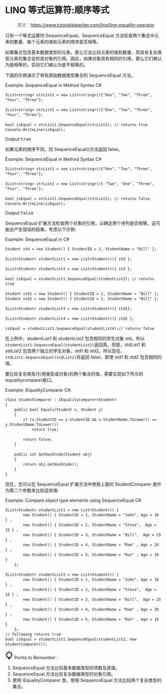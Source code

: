 # LINQ 等式运算符:顺序等式

> 原文：<https://www.tutorialsteacher.com/linq/linq-equality-operator>

只有一个等式运算符:SequenceEqual。SequenceEqual 方法检查两个集合中元素的数量、每个元素的值和元素的顺序是否相等。

如果集合包含基本数据类型的元素，那么它会比较元素的值和数量，而具有复杂类型元素的集合会检查对象的引用。因此，如果对象具有相同的引用，那么它们被认为是相等的，否则它们被认为是不相等的。

下面的示例演示了带有原始数据类型集合的 SequenceEqual 方法。

Example: SequenceEqual in Method Syntax C#

```
IList<string> strList1 = new List<string>(){"One", "Two", "Three", "Four", "Three"};

IList<string> strList2 = new List<string>(){"One", "Two", "Three", "Four", "Three"};

bool isEqual = strList1.SequenceEqual(strList2); // returns true
Console.WriteLine(isEqual);
```

Output:<samp>true</samp>

如果元素的顺序不同，则 SequenceEqual()方法返回 false。

Example: SequenceEqual in Method Syntax C#

```
IList<string> strList1 = new List<string>(){"One", "Two", "Three", "Four", "Three"};

IList<string> strList2 = new List<string>(){ "Two", "One", "Three", "Four", "Three"};

bool isEqual = strList1.SequenceEqual(strList2); // returns false
Console.WriteLine(isEqual);
```

Output:<samp>false</samp>

SequenceEqual 扩展方法检查两个对象的引用，以确定两个序列是否相等。这可能会产生错误的结果。考虑以下示例:

Example: SequenceEqual in C#

```
Student std = new Student() { StudentID = 1, StudentName = "Bill" };

IList<Student> studentList1 = new List<Student>(){ std };

IList<Student> studentList2 = new List<Student>(){ std };

bool isEqual = studentList1.SequenceEqual(studentList2); // returns true

Student std1 = new Student() { StudentID = 1, StudentName = "Bill" };
Student std2 = new Student() { StudentID = 1, StudentName = "Bill" };

IList<Student> studentList3 = new List<Student>(){ std1};

IList<Student> studentList4 = new List<Student>(){ std2 };

isEqual = studentList3.SequenceEqual(studentList4);// returns false
```

在上例中，studentList1 和 studentList2 包含相同的学生对象 std。所以`studentList1.SequenceEqual(studentList2)`返回真。但是，stdList1 和 stdList2 包含两个独立的学生对象，std1 和 std2。所以现在，`stdList1.SequenceEqual(stdList2)`将返回 false，即使 std1 和 std2 包含相同的值。

要比较复杂类型(引用类型或对象)的两个集合的值，需要实现如下所示的 iequalitycomparer<t>接口。</t>

Example: IEqualityComparer C#:

```
class StudentComparer : IEqualityComparer<Student>
{
    public bool Equals(Student x, Student y)
    {
        if (x.StudentID == y.StudentID && x.StudentName.ToLower() == y.StudentName.ToLower())
            return true;

        return false;
    }

    public int GetHashCode(Student obj)
    {
        return obj.GetHashCode();
    }
}
```

现在，您可以在 SequenceEqual 扩展方法中使用上面的 StudentComparer 类作为第二个参数来比较这些值:

Example: Compare object type elements using SequenceEqual C#

```
IList<Student> studentList1 = new List<Student>() { 
        new Student() { StudentID = 1, StudentName = "John", Age = 18 } ,
        new Student() { StudentID = 2, StudentName = "Steve",  Age = 15 } ,
        new Student() { StudentID = 3, StudentName = "Bill",  Age = 25 } ,
        new Student() { StudentID = 4, StudentName = "Ram" , Age = 20 } ,
        new Student() { StudentID = 5, StudentName = "Ron" , Age = 19 } 
    };

IList<Student> studentList2 = new List<Student>() { 
        new Student() { StudentID = 1, StudentName = "John", Age = 18 } ,
        new Student() { StudentID = 2, StudentName = "Steve",  Age = 15 } ,
        new Student() { StudentID = 3, StudentName = "Bill",  Age = 25 } ,
        new Student() { StudentID = 4, StudentName = "Ram" , Age = 20 } ,
        new Student() { StudentID = 5, StudentName = "Ron" , Age = 19 } 
    };
// following returns true
bool isEqual = studentList1.SequenceEqual(studentList2, new StudentComparer());
```

![](img/85db52f5404f0c468e1b194aa487d6a1.png)  Points to Remember :

1.  SequenceEqual 方法比较基本数据类型的项数及其值。
2.  SequenceEqual 方法比较复杂数据类型的对象引用。
3.  使用 IEqualityComparer 类，使用 SequenceEqual 方法比较两个复杂类型的集合。